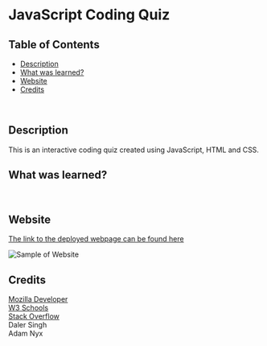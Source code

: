 # JavaScript Coding Quiz

## Table of Contents
- [Description](#description)
- [What was learned?](#what-was-learned)
- [Website](#website)
- [Credits](#credits)
<br />

## Description
This is an interactive coding quiz created using JavaScript, HTML and CSS.
<br />

## What was learned?

<br />

## Website
[The link to the deployed webpage can be found here]()

![Sample of Website]()
<br />

## Credits

[Mozilla Developer](https://developer.mozilla.org/en-US/) <br />
[W3 Schools](https://www.w3schools.com/) <br />
[Stack Overflow](https://stackoverflow.com/) <br />
Daler Singh <br />
Adam Nyx
